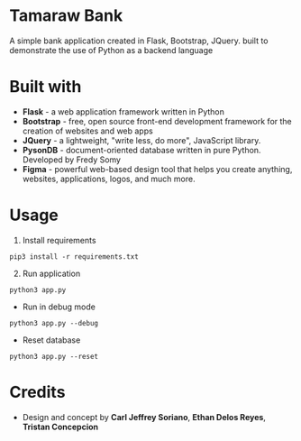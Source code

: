 
# Tamaraw Bank

A simple bank application created in Flask, Bootstrap, JQuery. built to demonstrate the use of Python as a backend language 

# Built with 
- **Flask** - a web application framework written in Python
- **Bootstrap** - free, open source front-end development framework for the creation of websites and web apps
- **JQuery** - a lightweight, "write less, do more", JavaScript library.
- **PysonDB** - document-oriented database written in pure Python. Developed by Fredy Somy
- **Figma** - powerful web-based design tool that helps you create anything, websites, applications, logos, and much more.

# Usage

1. Install requirements

```
pip3 install -r requirements.txt
```
2. Run application
```
python3 app.py
```

- Run in debug mode
```
python3 app.py --debug
```
- Reset database 
```
python3 app.py --reset
```
# Credits

- Design and concept by **Carl Jeffrey Soriano**, **Ethan Delos Reyes**, **Tristan Concepcion**
